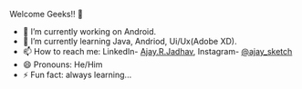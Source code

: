 Welcome Geeks!! 👋
- 🔭 I’m currently working on Android.
- 🌱 I’m currently learning Java, Andriod, Ui/Ux(Adobe XD).
- 📫 How to reach me: LinkedIn- [Ajay.R.Jadhav](https://www.linkedin.com/in/ajay-jadhav-110882189/), Instagram- [@ajay_sketch](https://www.instagram.com/ajay_sketch/)
- 😄 Pronouns: He/Him
- ⚡ Fun fact: always learning...
